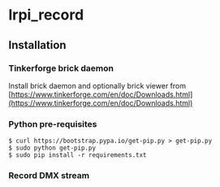 # lrpi_record

## Installation

### Tinkerforge brick daemon

Install brick daemon and optionally brick viewer from [https://www.tinkerforge.com/en/doc/Downloads.html](https://www.tinkerforge.com/en/doc/Downloads.html)

### Python pre-requisites

```
$ curl https://bootstrap.pypa.io/get-pip.py > get-pip.py
$ sudo python get-pip.py
$ sudo pip install -r requirements.txt
```

### Record DMX stream
